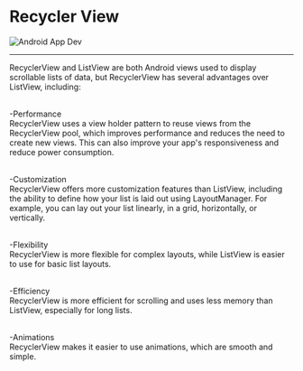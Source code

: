 # Recycler View
![Android App Dev](https://github.com/Shivam9456Singh/Example-Recycler-View/assets/113454708/8f050bcc-da06-4069-aab4-a66f1d62c860)

----------------------------------------------------------------------------------------------------------------------------------------------------
RecyclerView and ListView are both Android views used to display scrollable lists of data, but RecyclerView has several advantages over ListView, including:<br><br>

-Performance<br>
  RecyclerView uses a view holder pattern to reuse views from the RecyclerView pool, which improves performance and reduces the need to create new views. This can also improve your app's responsiveness and reduce power consumption.<br><br>

-Customization<br>
  RecyclerView offers more customization features than ListView, including the ability to define how your list is laid out using LayoutManager. For example, you can lay out your list linearly, in a grid, horizontally, or vertically.<br><br>

-Flexibility<br>
  RecyclerView is more flexible for complex layouts, while ListView is easier to use for basic list layouts.<br><br>

-Efficiency<br>
  RecyclerView is more efficient for scrolling and uses less memory than ListView, especially for long lists.<br><br>

-Animations<br>
  RecyclerView makes it easier to use animations, which are smooth and simple. <br><br>

